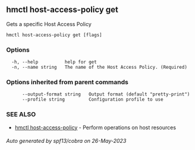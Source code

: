 ## hmctl host-access-policy get

Gets a specific Host Access Policy

```
hmctl host-access-policy get [flags]
```

### Options

```
  -h, --help          help for get
  -n, --name string   The name of the Host Access Policy. (Required)
```

### Options inherited from parent commands

```
      --output-format string   Output format (default "pretty-print")
      --profile string         Configuration profile to use
```

### SEE ALSO

* [hmctl host-access-policy](hmctl_host-access-policy.md)	 - Perform operations on host resources

###### Auto generated by spf13/cobra on 26-May-2023

